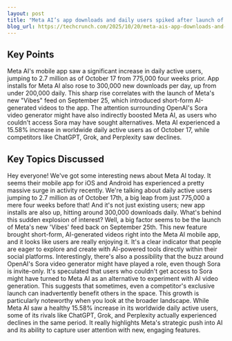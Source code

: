 ```yaml
---
layout: post 
title: "Meta AI’s app downloads and daily users spiked after launch of ‘Vibes’ AI video feed"
blog_url: https://techcrunch.com/2025/10/20/meta-ais-app-downloads-and-daily-users-spiked-after-launch-of-vibes-ai-video-feed/?utm_source=tldrai 
---
```




## Key Points

Meta AI's mobile app saw a significant increase in daily active users, jumping to 2.7 million as of October 17 from 775,000 four weeks prior.
App installs for Meta AI also rose to 300,000 new downloads per day, up from under 200,000 daily.
This sharp rise correlates with the launch of Meta's new "Vibes" feed on September 25, which introduced short-form AI-generated videos to the app.
The attention surrounding OpenAI's Sora video generator might have also indirectly boosted Meta AI, as users who couldn't access Sora may have sought alternatives.
Meta AI experienced a 15.58% increase in worldwide daily active users as of October 17, while competitors like ChatGPT, Grok, and Perplexity saw declines.

## Key Topics Discussed

Hey everyone! We've got some interesting news about Meta AI today. It seems their mobile app for iOS and Android has experienced a pretty massive surge in activity recently. We're talking about daily active users jumping to 2.7 million as of October 17th, a big leap from just 775,000 a mere four weeks before that! And it's not just existing users; new app installs are also up, hitting around 300,000 downloads daily. What's behind this sudden explosion of interest? Well, a big factor seems to be the launch of Meta's new 'Vibes' feed back on September 25th. This new feature brought short-form, AI-generated videos right into the Meta AI mobile app, and it looks like users are really enjoying it. It's a clear indicator that people are eager to explore and create with AI-powered tools directly within their social platforms. Interestingly, there's also a possibility that the buzz around OpenAI's Sora video generator might have played a role, even though Sora is invite-only. It's speculated that users who couldn't get access to Sora might have turned to Meta AI as an alternative to experiment with AI video generation. This suggests that sometimes, even a competitor's exclusive launch can inadvertently benefit others in the space. This growth is particularly noteworthy when you look at the broader landscape. While Meta AI saw a healthy 15.58% increase in its worldwide daily active users, some of its rivals like ChatGPT, Grok, and Perplexity actually experienced declines in the same period. It really highlights Meta's strategic push into AI and its ability to capture user attention with new, engaging features.

